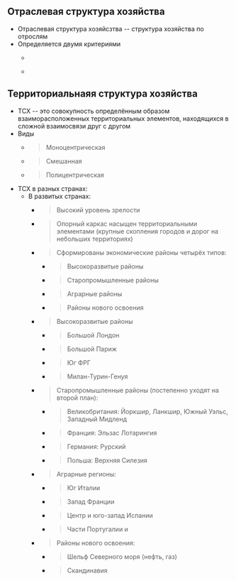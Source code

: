 
## Отраслевая структура хозяйства 

* Отраслевая структура хозяйсзтва -- структура хозяйства по отрослям
* Определяется двумя критериями
    * > 
    * > 

## Территориальнаяя структура хозяйства

* ТСХ -- это совокупность определённым образом взаиморасположенных территориальных элементов, находящихся в сложной взаимосвязи друг с другом
* Виды
    * > Моноцентрическая
    * > Смешанная
    * > Полицентрическая
* ТСХ в разных странах:
    * В развитых странах:
        * > Высокий уровень зрелости
        * > Опорный каркас насыщен территориальными элементами (крупные скопления городов и дорог на небольших территориях)
        * > Сформированы экономические районы четырёх типов:
            * > Высокоразвитые районы
            * > Старопромышленные районы
            * > Аграрные районы
            * > Районы нового освоения
        * > Высокоразвитые районы
            * > Большой Лондон
            * > Большой Париж
            * > Юг ФРГ
            * > Милан-Турин-Генуя
        * > Старопромышленные районы (постепенно уходят на второй план):
            * > Великобритания: Йоркшир, Ланкшир, Южный Уэльс, Западный Мидленд
            * > Франция: Эльзас Лотарингия
            * > Германия: Рурский
            * > Польша: Верхняя Силезия
        * > Аграрные регионы:
            * > Юг Италии
            * > Запад Франции
            * > Центр и юго-запад Испании
            * > Части Португалии и
        * > Районы нового освоения:
            * > Шельф Северного моря (нефть, газ)
            * > Скандинавия